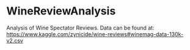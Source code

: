 # WineReviewAnalysis
Analysis of Wine Spectator Reviews. 
Data can be found at: https://www.kaggle.com/zynicide/wine-reviews#winemag-data-130k-v2.csv
